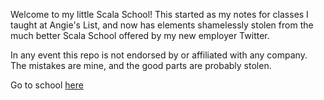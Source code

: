 Welcome to my little Scala School!  This started as my notes for classes I taught at Angie's List, and now has elements shamelessly stolen from the much better Scala School offered by my new employer Twitter.

In any event this repo is not endorsed by or affiliated with any company.  The mistakes are mine, and the good parts are probably stolen.  

Go to school [here](https://ryandavidhartman.github.io/ScalaSchool/)
